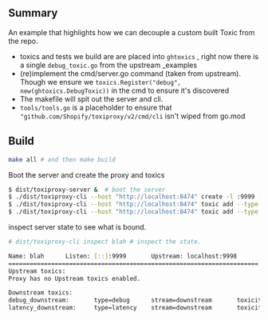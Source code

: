 ## Summary

An example that highlights how we can decouple a custom built Toxic from the repo.

* toxics and tests we build are are placed into `ghtoxics` , right now there is a single `debug_toxic.go` from the upstream _examples
* (re)implement the cmd/server.go command (taken from upstream). Though we ensure we `toxics.Register("debug", new(ghtoxics.DebugToxic))` in the cmd to ensure it's discovered
* The makefile will spit out the server and cli.
* `tools/tools.go` is a placeholder to ensure that `"github.com/Shopify/toxiproxy/v2/cmd/cli` isn't wiped from go.mod

## Build

```sh
make all # and then make build
```

Boot the server and create the proxy and toxics
```sh
$ dist/toxiproxy-server &  # boot the server
$ ./dist/toxiproxy-cli --host "http://localhost:8474" create -l :9999 -u localhost:9998 blah # create proxy
$ ./dist/toxiproxy-cli --host "http://localhost:8474" toxic add --type debug blah # add our debug proxy
$ ./dist/toxiproxy-cli --host "http://localhost:8474" toxic add --type latency blah # add the latency proxy
```

inspect server state to see what is bound.
```sh
# dist/toxiproxy-cli inspect blah # inspect the state.

Name: blah      Listen: [::]:9999       Upstream: localhost:9998
======================================================================
Upstream toxics:
Proxy has no Upstream toxics enabled.

Downstream toxics:
debug_downstream:       type=debug      stream=downstream       toxicity=1.00   attributes=[    ]
latency_downstream:     type=latency    stream=downstream       toxicity=1.00   attributes=[    jitter=0        latency=0       ]
```